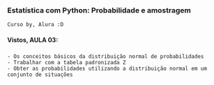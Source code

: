 ### Estatística com Python: Probabilidade e amostragem
    Curso by, Alura :D

#### Vistos, AULA 03:

###
    - Os conceitos básicos da distribuição normal de probabilidades
    - Trabalhar com a tabela padronizada Z
    - Obter as probabilidades utilizando a distribuição normal em um conjunto de situações
